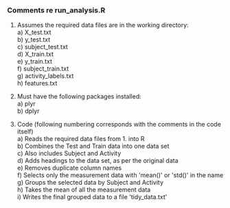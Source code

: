 ### Comments re run_analysis.R ###

1. Assumes the required data files are in the working directory:  
      a) X_test.txt  
      b) y_test.txt  
      c) subject_test.txt  
      d) X_train.txt  
      e) y_train.txt  
      f) subject_train.txt  
      g) activity_labels.txt  
      h) features.txt  

2. Must have the following packages installed:  
      a) plyr  
      b) dplyr  

3. Code (following numbering corresponds with the comments in the code itself)  
      a) Reads the required data files from 1. into R  
      b) Combines the Test and Train data into one data set  
      c) Also includes Subject and Activity  
      d) Adds headings to the data set, as per the original data  
      e) Removes duplicate column names  
      f) Selects only the measurement data with 'mean()' or 'std()' in the name  
      g) Groups the selected data by Subject and Activity  
      h) Takes the mean of all the measurement data  
      i) Writes the final grouped data to a file 'tidy_data.txt'  